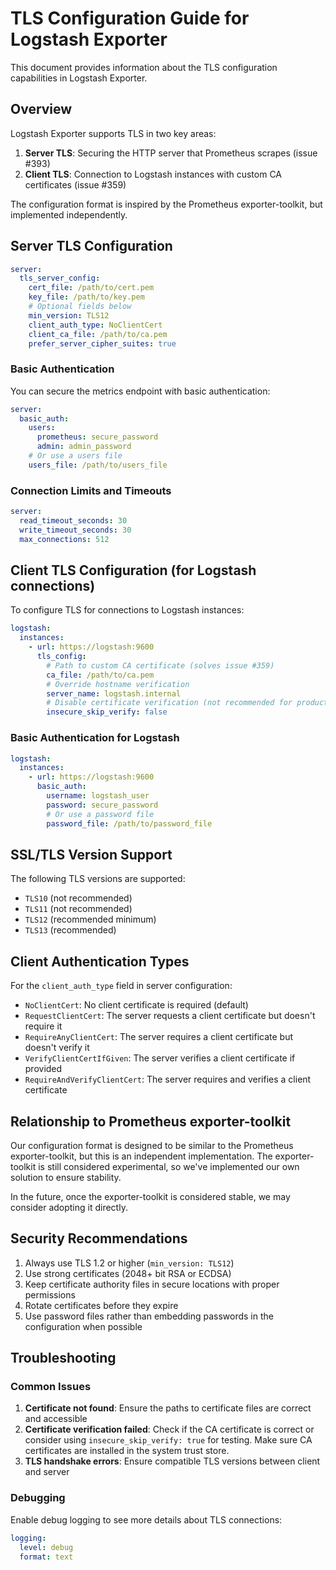 # TLS Configuration Guide for Logstash Exporter

This document provides information about the TLS configuration capabilities in Logstash Exporter.

## Overview

Logstash Exporter supports TLS in two key areas:

1. **Server TLS**: Securing the HTTP server that Prometheus scrapes (issue #393)
2. **Client TLS**: Connection to Logstash instances with custom CA certificates (issue #359)

The configuration format is inspired by the Prometheus exporter-toolkit, but implemented independently.

## Server TLS Configuration

```yaml
server:
  tls_server_config:
    cert_file: /path/to/cert.pem
    key_file: /path/to/key.pem
    # Optional fields below
    min_version: TLS12
    client_auth_type: NoClientCert
    client_ca_file: /path/to/ca.pem
    prefer_server_cipher_suites: true
```

### Basic Authentication

You can secure the metrics endpoint with basic authentication:

```yaml
server:
  basic_auth:
    users:
      prometheus: secure_password
      admin: admin_password
    # Or use a users file
    users_file: /path/to/users_file
```

### Connection Limits and Timeouts

```yaml
server:
  read_timeout_seconds: 30
  write_timeout_seconds: 30
  max_connections: 512
```

## Client TLS Configuration (for Logstash connections)

To configure TLS for connections to Logstash instances:

```yaml
logstash:
  instances:
    - url: https://logstash:9600
      tls_config:
        # Path to custom CA certificate (solves issue #359)
        ca_file: /path/to/ca.pem
        # Override hostname verification
        server_name: logstash.internal
        # Disable certificate verification (not recommended for production)
        insecure_skip_verify: false
```

### Basic Authentication for Logstash

```yaml
logstash:
  instances:
    - url: https://logstash:9600
      basic_auth:
        username: logstash_user
        password: secure_password
        # Or use a password file
        password_file: /path/to/password_file
```

## SSL/TLS Version Support

The following TLS versions are supported:

- `TLS10` (not recommended)
- `TLS11` (not recommended)
- `TLS12` (recommended minimum)
- `TLS13` (recommended)

## Client Authentication Types

For the `client_auth_type` field in server configuration:

- `NoClientCert`: No client certificate is required (default)
- `RequestClientCert`: The server requests a client certificate but doesn't require it
- `RequireAnyClientCert`: The server requires a client certificate but doesn't verify it
- `VerifyClientCertIfGiven`: The server verifies a client certificate if provided
- `RequireAndVerifyClientCert`: The server requires and verifies a client certificate

## Relationship to Prometheus exporter-toolkit

Our configuration format is designed to be similar to the Prometheus exporter-toolkit, but this is an independent implementation. The exporter-toolkit is still considered experimental, so we've implemented our own solution to ensure stability.

In the future, once the exporter-toolkit is considered stable, we may consider adopting it directly.

## Security Recommendations

1. Always use TLS 1.2 or higher (`min_version: TLS12`)
2. Use strong certificates (2048+ bit RSA or ECDSA)
3. Keep certificate authority files in secure locations with proper permissions
4. Rotate certificates before they expire
5. Use password files rather than embedding passwords in the configuration when possible

## Troubleshooting

### Common Issues

1. **Certificate not found**: Ensure the paths to certificate files are correct and accessible
2. **Certificate verification failed**: Check if the CA certificate is correct or consider using `insecure_skip_verify: true` for testing. Make sure CA certificates are installed in the system trust store.
3. **TLS handshake errors**: Ensure compatible TLS versions between client and server

### Debugging

Enable debug logging to see more details about TLS connections:

```yaml
logging:
  level: debug
  format: text
```

